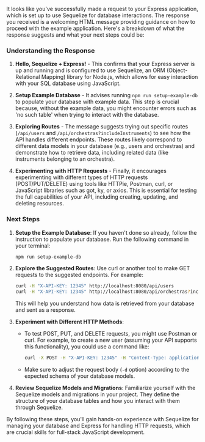 It looks like you've successfully made a request to your Express application, which is set up to use Sequelize for database interactions. The response you received is a welcoming HTML message providing guidance on how to proceed with the example application. Here's a breakdown of what the response suggests and what your next steps could be:

### Understanding the Response

1. **Hello, Sequelize + Express!** - This confirms that your Express server is up and running and is configured to use Sequelize, an ORM (Object-Relational Mapping) library for Node.js, which allows for easy interaction with your SQL database using JavaScript.

2. **Setup Example Database** - It advises running `npm run setup-example-db` to populate your database with example data. This step is crucial because, without the example data, you might encounter errors such as 'no such table' when trying to interact with the database.

3. **Exploring Routes** - The message suggests trying out specific routes (`/api/users` and `/api/orchestras?includeInstruments`) to see how the API handles different endpoints. These routes likely correspond to different data models in your database (e.g., users and orchestras) and demonstrate how to retrieve data, including related data (like instruments belonging to an orchestra).

4. **Experimenting with HTTP Requests** - Finally, it encourages experimenting with different types of HTTP requests (POST/PUT/DELETE) using tools like HTTPie, Postman, curl, or JavaScript libraries such as got, ky, or axios. This is essential for testing the full capabilities of your API, including creating, updating, and deleting resources.

### Next Steps

1. **Setup the Example Database**:
   If you haven't done so already, follow the instruction to populate your database. Run the following command in your terminal:

   ```bash
   npm run setup-example-db
   ```

2. **Explore the Suggested Routes**:
   Use curl or another tool to make GET requests to the suggested endpoints. For example:

   ```bash
   curl -H "X-API-KEY: 12345" http://localhost:8080/api/users
   curl -H "X-API-KEY: 12345" http://localhost:8080/api/orchestras?includeInstruments
   ```

   This will help you understand how data is retrieved from your database and sent as a response.

3. **Experiment with Different HTTP Methods**:
   - To test POST, PUT, and DELETE requests, you might use Postman or curl. For example, to create a new user (assuming your API supports this functionality), you could use a command like:

     ```bash
     curl -X POST -H "X-API-KEY: 12345" -H "Content-Type: application/json" -d '{"name":"John Doe", "email":"john@example.com"}' http://localhost:8080/api/users
     ```

   - Make sure to adjust the request body (`-d` option) according to the expected schema of your database models.

4. **Review Sequelize Models and Migrations**:
   Familiarize yourself with the Sequelize models and migrations in your project. They define the structure of your database tables and how you interact with them through Sequelize.

By following these steps, you'll gain hands-on experience with Sequelize for managing your database and Express for handling HTTP requests, which are crucial skills for full-stack JavaScript development.